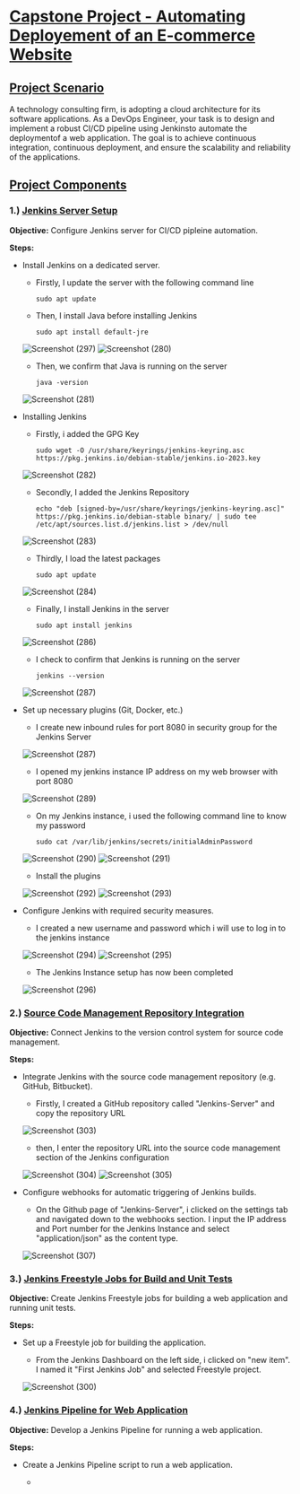 # <ins>Capstone Project - Automating Deployement of an E-commerce Website</ins>

## <ins>Project Scenario</ins>
  A technology consulting firm, is adopting a cloud architecture for its software applications. As a DevOps Engineer, your task is to design and implement a robust CI/CD pipeline using Jenkinsto automate the deploymentof a web application. The goal is to achieve continuous integration, continuous deployment, and ensure the scalability and reliability of the applications.

## <ins>Project Components</ins>

###  1.) <ins>Jenkins Server Setup</ins>

  **Objective:** Configure Jenkins server for CI/CD pipleine automation.

  **Steps:**

  - Install Jenkins on a dedicated server.

    - Firstly, I update the server with the following command line

          sudo apt update

    - Then, I install Java before installing Jenkins

          sudo apt install default-jre
    ![Screenshot (297)](https://github.com/user-attachments/assets/1bf7779c-78cb-4ab0-a896-1735ad66ee95)
    ![Screenshot (280)](https://github.com/user-attachments/assets/94abb8da-fa97-4761-a8e2-ca893401e684)

    - Then, we confirm that Java is running on the server
   
          java -version
    ![Screenshot (281)](https://github.com/user-attachments/assets/2738ad14-8b2d-4684-824d-e7d53d71f612)

  - Installing Jenkins

      - Firstly, i added the GPG Key

            sudo wget -O /usr/share/keyrings/jenkins-keyring.asc https://pkg.jenkins.io/debian-stable/jenkins.io-2023.key
    ![Screenshot (282)](https://github.com/user-attachments/assets/910c1d39-d959-4691-b4cf-400e902ccbdc)

      - Secondly, I added the Jenkins Repository

            echo "deb [signed-by=/usr/share/keyrings/jenkins-keyring.asc]" https://pkg.jenkins.io/debian-stable binary/ | sudo tee /etc/apt/sources.list.d/jenkins.list > /dev/null
    ![Screenshot (283)](https://github.com/user-attachments/assets/67d54434-4232-40b4-a3c2-ba78a5ff0d64)

      - Thirdly, I load the latest packages

            sudo apt update
    ![Screenshot (284)](https://github.com/user-attachments/assets/47b048ff-f727-4027-a6db-c1f0c614a907)

      - Finally, I install Jenkins in the server

            sudo apt install jenkins
    ![Screenshot (286)](https://github.com/user-attachments/assets/eb02cc35-7f62-4950-9180-c9d241045507)

      - I check to confirm that Jenkins is running on the server

            jenkins --version
    ![Screenshot (287)](https://github.com/user-attachments/assets/6184849e-361e-4a5b-adbb-8c9b1f2d63ad)

  - Set up necessary plugins (Git, Docker, etc.)

      - I create new inbound rules for port 8080 in security group for the Jenkins Server

    ![Screenshot (287)](https://github.com/user-attachments/assets/99cfcbfd-c944-4e17-9471-12a6af60a7ba)

      - I opened my jenkins instance IP address on my web browser with port 8080
    
    ![Screenshot (289)](https://github.com/user-attachments/assets/ec6f72da-c16c-4022-811b-070601b09b8e)

      - On my Jenkins instance, i used the following command line to know my password

            sudo cat /var/lib/jenkins/secrets/initialAdminPassword 
    ![Screenshot (290)](https://github.com/user-attachments/assets/0425d579-0390-4402-a166-5b90be556450)
    ![Screenshot (291)](https://github.com/user-attachments/assets/68445921-b353-4ac5-ab5c-53b39f884727)

      - Install the plugins

    ![Screenshot (292)](https://github.com/user-attachments/assets/2523b1f7-b052-4621-937f-54fbcbad2857)
    ![Screenshot (293)](https://github.com/user-attachments/assets/122a5b36-dfe3-426f-b39a-0109e7a37745)

  - Configure Jenkins with required security measures.

      - I created a new username and password which i will use to log in to the jenkins instance

    ![Screenshot (294)](https://github.com/user-attachments/assets/05dd06cb-9523-4fd0-9df0-0c82a57c9244)
    ![Screenshot (295)](https://github.com/user-attachments/assets/dc4a95bc-586b-4dd4-ae8d-e96ac94de395)

      - The Jenkins Instance setup has now been completed

    ![Screenshot (296)](https://github.com/user-attachments/assets/cf2c2204-852d-496d-950d-9748f405f4f4)


### 2.) <ins>Source Code Management Repository Integration</ins>

  **Objective:** Connect Jenkins to the version control system for source code management.

  **Steps:**

  - Integrate Jenkins with the source code management repository (e.g. GitHub, Bitbucket).

      - Firstly, I created a GitHub repository called "Jenkins-Server" and copy the repository URL

    ![Screenshot (303)](https://github.com/user-attachments/assets/c906ff42-4ffc-4cac-9185-26453524bf3a)

      - then, I enter the repository URL into the source code management section of the Jenkins configuration

    ![Screenshot (304)](https://github.com/user-attachments/assets/75e3d308-98bb-4bb9-8b12-5ec89d704d72)
    ![Screenshot (305)](https://github.com/user-attachments/assets/c0aab28f-b8fa-44f8-b47a-b80c4762689a)

  - Configure webhooks for automatic triggering of Jenkins builds.

      - On the Github page of "Jenkins-Server", i clicked on the settings tab and navigated down to the webhooks section. I input the IP address and Port number for the Jenkins Instance and select "application/json" as the content type.

    ![Screenshot (307)](https://github.com/user-attachments/assets/7deb3cae-2d69-48e2-9511-b22f101790a7)

### 3.) <ins>Jenkins Freestyle Jobs for Build and Unit Tests</ins>

  **Objective:** Create Jenkins Freestyle jobs for building a web application and running unit tests.

  **Steps:**

  - Set up a Freestyle job for building the application.

      - From the Jenkins Dashboard on the left side, i clicked on "new item". I named it "First Jenkins Job" and selected Freestyle project.

    ![Screenshot (300)](https://github.com/user-attachments/assets/4bd23beb-408b-4a7d-9292-cb4a941ea25f)

### 4.) <ins>Jenkins Pipeline for Web Application</ins>

  **Objective:** Develop a Jenkins Pipeline for running a web application.

  **Steps:** 
  
  - Create a Jenkins Pipeline script to run a web application.

      - 

  

